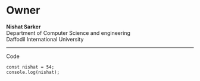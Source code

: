 <!-- markdown  -->
# Owner
__Nishat Sarker__  
Department of Computer Science and engineering   
Daffodil International University

---

Code 

```
const nishat = 54;
console.log(nishat);
```